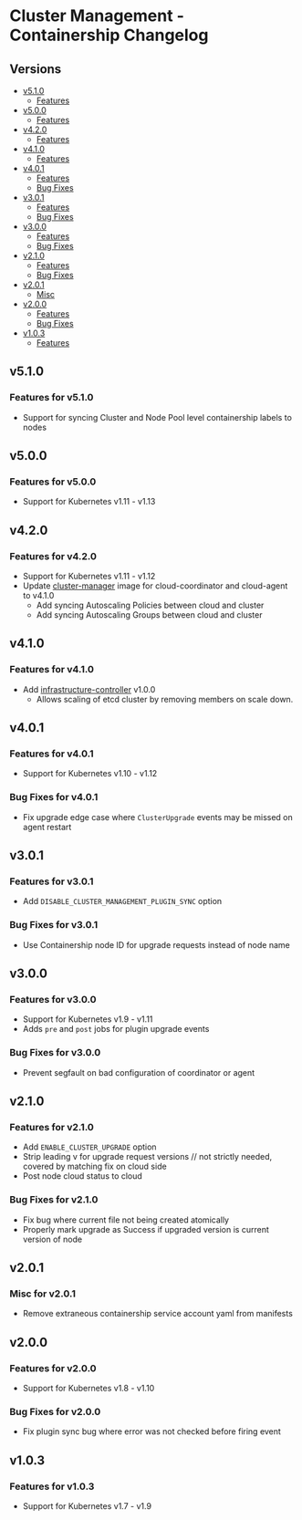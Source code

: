 # Cluster Management - Containership Changelog

## Versions
- [v5.1.0](#v510)
  - [Features](#features-for-v510)
- [v5.0.0](#v500)
  - [Features](#features-for-v500)
- [v4.2.0](#v420)
  - [Features](#features-for-v420)
- [v4.1.0](#v401)
  - [Features](#features-for-v410)
- [v4.0.1](#v401)
  - [Features](#features-for-v401)
  - [Bug Fixes](#bug-fixes-for-v401)
- [v3.0.1](#v301)
  - [Features](#features-for-v301)
  - [Bug Fixes](#bug-fixes-for-v301)
- [v3.0.0](#v300)
  - [Features](#features-for-v300)
  - [Bug Fixes](#bug-fixes-for-v300)
- [v2.1.0](#v210)
  - [Features](#features-for-v210)
  - [Bug Fixes](#bug-fixes-for-v210)
- [v2.0.1](#v201)
  - [Misc](#misc-for-v201)
- [v2.0.0](#v200)
  - [Features](#features-for-v200)
  - [Bug Fixes](#bug-fixes-for-v200)
- [v1.0.3](#v103)
  - [Features](#features-for-v103)

## v5.1.0

### Features for v5.1.0
* Support for syncing Cluster and Node Pool level containership labels to nodes

## v5.0.0

### Features for v5.0.0
* Support for Kubernetes v1.11 - v1.13

## v4.2.0

### Features for v4.2.0

* Support for Kubernetes v1.11 - v1.12
* Update [cluster-manager](https://github.com/containership/cluster-manager) image for cloud-coordinator and cloud-agent to v4.1.0
   * Add syncing Autoscaling Policies between cloud and cluster
   * Add syncing Autoscaling Groups between cloud and cluster

## v4.1.0

### Features for v4.1.0
* Add [infrastructure-controller](https://github.com/containership/infrastructure-controller) v1.0.0
  * Allows scaling of etcd cluster by removing members on scale down.

## v4.0.1

### Features for v4.0.1

* Support for Kubernetes v1.10 - v1.12

### Bug Fixes for v4.0.1

* Fix upgrade edge case where `ClusterUpgrade` events may be missed on agent restart

## v3.0.1

### Features for v3.0.1

* Add `DISABLE_CLUSTER_MANAGEMENT_PLUGIN_SYNC` option

### Bug Fixes for v3.0.1

* Use Containership node ID for upgrade requests instead of node name

## v3.0.0

### Features for v3.0.0

* Support for Kubernetes v1.9 - v1.11
* Adds `pre` and `post` jobs for plugin upgrade events

### Bug Fixes for v3.0.0

* Prevent segfault on bad configuration of coordinator or agent

## v2.1.0

### Features for v2.1.0

* Add `ENABLE_CLUSTER_UPGRADE` option
* Strip leading v for upgrade request versions // not strictly needed, covered by matching fix on cloud side
* Post node cloud status to cloud

### Bug Fixes for v2.1.0

* Fix bug where current file not being created atomically
* Properly mark upgrade as Success if upgraded version is current version of node

## v2.0.1

### Misc for v2.0.1

* Remove extraneous containership service account yaml from manifests

## v2.0.0

### Features for v2.0.0

* Support for Kubernetes v1.8 - v1.10

### Bug Fixes for v2.0.0

* Fix plugin sync bug where error was not checked before firing event

## v1.0.3

### Features for v1.0.3

* Support for Kubernetes v1.7 - v1.9
